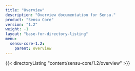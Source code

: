 ```yaml
---
title: "Overview"
description: "Overview documentation for Sensu."
product: "Sensu Core"
version: "1.2"
weight: -1
layout: "base-for-directory-listing"
menu:
  sensu-core-1.2:
    parent: overview
---
```


{{< directoryListing "content/sensu-core/1.2/overview" >}}
